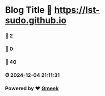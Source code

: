 # Blog Title :link: https://lst-sudo.github.io 
### :page_facing_up: [2](https://lst-sudo.github.io/tag.html) 
### :speech_balloon: 0 
### :hibiscus: 40 
### :alarm_clock: 2024-12-04 21:11:31 
### Powered by :heart: [Gmeek](https://github.com/Meekdai/Gmeek)
